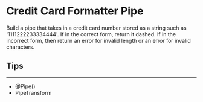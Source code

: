 # Credit Card Formatter Pipe

Build a pipe that takes in a credit card number stored as a string such as '1111222233334444'. If in the correct form, return it dashed. If in the incorrect form, then return an error for invalid length or an error for invalid characters.

## Tips

---

- @Pipe()
- PipeTransform
